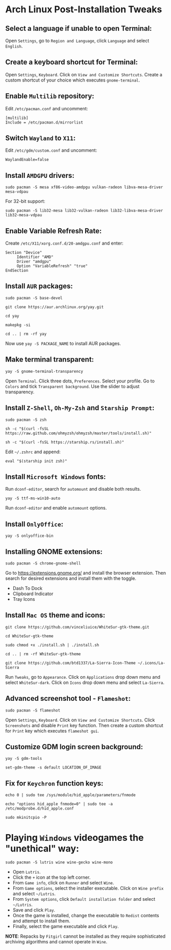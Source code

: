 # Arch Linux Post-Installation Tweaks

## Select a language if unable to open Terminal:
Open ```Settings```, go to ```Region and Language```, click ```Language``` and select ```English```.

## Create a keyboard shortcut for Terminal:
Open ```Settings```, ```Keyboard```. Click on ```View and Customize Shortcuts```. Create a custom shortcut of your choice which executes ```gnome-terminal```.

## Enable ```Multilib``` repository:
Edit ```/etc/pacman.conf``` and uncomment:
```
[multilib]
Include = /etc/pacman.d/mirrorlist
```

## Switch ```Wayland``` to ```X11```:
Edit ```/etc/gdm/custom.conf``` and uncomment:
```
WaylandEnable=false
```

## Install ```AMDGPU``` drivers:
```
sudo pacman -S mesa xf86-video-amdpgu vulkan-radeon libva-mesa-driver mesa-vdpau
```
For 32-bit support:
```
sudo pacman -S lib32-mesa lib32-vulkan-radeon lib32-libva-mesa-driver lib32-mesa-vdpau
```

## Enable Variable Refresh Rate:
Create ```/etc/X11/xorg.conf.d/20-amdgpu.conf``` and enter:
```
Section "Device"
     Identifier "AMD"
     Driver "amdgpu"
     Option "VariableRefresh" "true"
EndSection
```

## Install ```AUR``` packages:
```
sudo pacman -S base-devel
```

```
git clone https://aur.archlinux.org/yay.git
```
```
cd yay
```
```
makepkg -si
```
```
cd .. | rm -rf yay
```

Now use ```yay -S PACKAGE_NAME``` to install AUR packages.

## Make terminal transparent:

```
yay -S gnome-terminal-transparency
```

Open ```Terminal```. Click three dots, ```Preferences```. Select your profile. Go to ```Colors``` and tick ```Transparent background```. Use the slider to adjust transparency.

## Install ```Z-Shell```, ```Oh-My-Zsh``` and ```Starship Prompt```:
```
sudo pacman -S zsh
```
```
sh -c "$(curl -fsSL https://raw.github.com/ohmyzsh/ohmyzsh/master/tools/install.sh)"
```
```
sh -c "$(curl -fsSL https://starship.rs/install.sh)"

```
Edit ```~/.zshrc``` and append:
```
eval "$(starship init zsh)"

```

## Install ```Microsoft Windows``` fonts:
Run ```dconf-editor```, search for ```automount``` and disable both results.
```
yay -S ttf-ms-win10-auto
```
Run ```dconf-editor``` and enable ```automount``` options.

## Install ```OnlyOffice```:
```
yay -S onlyoffice-bin
```

## Installing GNOME extensions:
```
sudo pacman -S chrome-gnome-shell
```
Go to https://extensions.gnome.org/ and install the browser extension. Then search for desired extensions and install them with the toggle.
* Dash To Dock
* Clipboard Indicator
* Tray Icons

## Install ```Mac OS``` theme and icons:
```
git clone https://github.com/vinceliuice/WhiteSur-gtk-theme.git
```
```
cd WhiteSur-gtk-theme
```
```
sudo chmod +x ./install.sh | ./install.sh
```
```
cd .. | rm -rf WhiteSur-gtk-theme
```
```
git clone https://github.com/btd1337/La-Sierra-Icon-Theme ~/.icons/La-Sierra
```
Run ```Tweaks```, go to ```Appearance```. Click on ```Applications``` drop down menu and select ```WhiteSur-dark```. Click on ``Icons`` drop down menu and select ```La-Sierra```.

## Advanced screenshot tool - ```Flameshot```:
```
sudo pacman -S flameshot
```
Open ```Settings```, ```Keyboard```. Click on ```View and Customize Shortcuts```. Click ```Screenshots``` and disable ```Print``` key function.
Then create a custom shortcut for ```Print``` key which executes ```flameshot gui```.

## Customize GDM login screen background:
```
yay -S gdm-tools
```
```
set-gdm-theme -s default LOCATION_OF_IMAGE
```

## Fix for ```Keychron``` function keys:
```
echo 0 | sudo tee /sys/module/hid_apple/parameters/fnmode
```
```
echo "options hid_apple fnmode=0" | sudo tee -a /etc/modprobe.d/hid_apple.conf
```
```
sudo mkinitcpio -P
```

# Playing ```Windows``` videogames the "unethical" way:
```
sudo pacman -S lutris wine wine-gecko wine-mono
```
* Open ```Lutris```.
* Click the ```+``` icon at the top left corner.
* From ```Game info```, click on ```Runner``` and select ```Wine```.
* From ```Game options```, select the installer executable. Click on ```Wine prefix``` and select ```~/Lutris```.
* From ```System options```, click ```Default installation folder``` and select ```~/Lutris```.
* Save and click ```Play```.
* Once the game is installed, change the executable to ```Redist``` contents and attempt to install them.
* Finally, select the game executable and click ```Play```.

**NOTE**: Repacks by ```Fitgirl``` cannot be installed as they require sophisticated archiving algorithms and cannot operate in ```Wine```.
